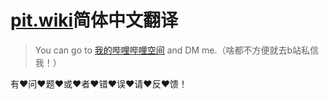 # [pit.wiki](https://pit.wiki/)简体中文翻译

>You can go to [我的哔哩哔哩空间](https://space.bilibili.com/693470532) and DM me.（啥都不方便就去b站私信我！）

有:heart:问:heart:题:heart:或:heart:者:heart:错:heart:误:heart:请:heart:反:heart:馈！
